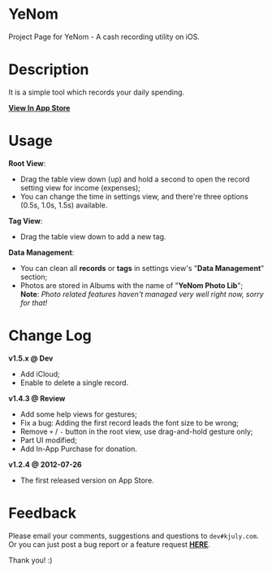 YeNom
=====

Project Page for YeNom - A cash recording utility on iOS.

# Description

It is a simple tool which records your daily spending.

[__View In App Store__](http://itunes.apple.com/us/app/yenom/id543028543?ls=1&mt=8)

# Usage

__Root View__:

  - Drag the table view down (up) and hold a second to open the record setting view for income (expenses);
  - You can change the time in settings view, and there're three options (0.5s, 1.0s, 1.5s) available.

__Tag View__:

  - Drag the table view down to add a new tag.

__Data Management__:
  - You can clean all __records__ or __tags__ in settings view's "__Data Management__" section;
  - Photos are stored in Albums with the name of "__YeNom Photo Lib__";  
**Note**: _Photo related features haven't managed very well right now, sorry for that!_

# Change Log

__v1.5.x @ Dev__

  - Add iCloud;
  - Enable to delete a single record.

__v1.4.3 @ Review__

  - Add some help views for gestures;
  - Fix a bug: Adding the first record leads the font size to be wrong;
  - Remove `+` / `-` button in the root view, use drag-and-hold gesture only;
  - Part UI modified;
  - Add In-App Purchase for donation.

__v1.2.4 @ 2012-07-26__

  - The first released version on App Store.

# Feedback

Please email your comments, suggestions and questions to `dev#kjuly.com`.  
Or you can just post a bug report or a feature request [__HERE__](https://github.com/Kjuly/YeNom/issues/new).

Thank you! :)


